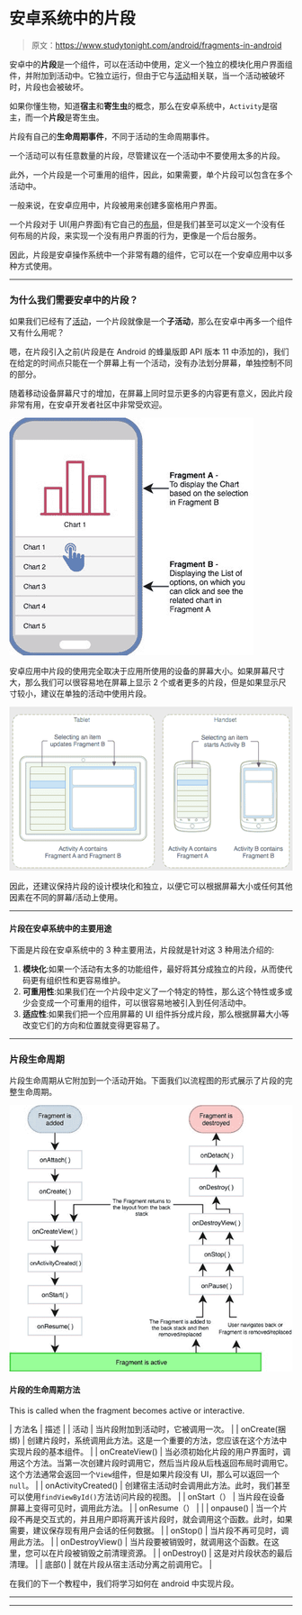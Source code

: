 # 安卓系统中的片段

> 原文：<https://www.studytonight.com/android/fragments-in-android>

安卓中的**片段**是一个组件，可以在活动中使用，定义一个独立的模块化用户界面组件，并附加到活动中。它独立运行，但由于它与[活动](activity-in-android)相关联，当一个活动被破坏时，片段也会被破坏。

如果你懂生物，知道**宿主**和**寄生虫**的概念，那么在安卓系统中，`Activity`是宿主，而一个**片段**是寄生虫。

片段有自己的**生命周期事件**，不同于活动的生命周期事件。

一个活动可以有任意数量的片段，尽管建议在一个活动中不要使用太多的片段。

此外，一个片段是一个可重用的组件，因此，如果需要，单个片段可以包含在多个活动中。

一般来说，在安卓应用中，片段被用来创建多窗格用户界面。

一个片段对于 UI(用户界面)有它自己的[布局](introduction-to-layouts)，但是我们甚至可以定义一个没有任何布局的片段，来实现一个没有用户界面的行为，更像是一个后台服务。

因此，片段是安卓操作系统中一个非常有趣的组件，它可以在一个安卓应用中以多种方式使用。

* * *

### 为什么我们需要安卓中的片段？

如果我们已经有了[活动](activity-in-android)，一个片段就像是一个**子活动**，那么在安卓中再多一个组件又有什么用呢？

嗯，在片段引入之前(片段是在 Android 的蜂巢版即 API 版本 11 中添加的)，我们在给定的时间点只能在一个屏幕上有一个活动，没有办法划分屏幕，单独控制不同的部分。

随着移动设备屏幕尺寸的增加，在屏幕上同时显示更多的内容更有意义，因此片段非常有用，在安卓开发者社区中非常受欢迎。

![Android Fragment example](img/8e3706de8634ebf6dd6ad2c83c65013c.png)

安卓应用中片段的使用完全取决于应用所使用的设备的屏幕大小。如果屏幕尺寸大，那么我们可以很容易地在屏幕上显示 2 个或者更多的片段，但是如果显示尺寸较小，建议在单独的活动中使用片段。

![Android Fragment example for Tablet and Mobile](img/a9fdccf4cbb8fb6b5b42ce3121f3069b.png)

因此，还建议保持片段的设计模块化和独立，以便它可以根据屏幕大小或任何其他因素在不同的屏幕/活动上使用。

* * *

#### 片段在安卓系统中的主要用途

下面是片段在安卓系统中的 3 种主要用法，片段就是针对这 3 种用法介绍的:

1.  **模块化**:如果一个活动有太多的功能组件，最好将其分成独立的片段，从而使代码更有组织性和更容易维护。
2.  **可重用性**:如果我们在一个片段中定义了一个特定的特性，那么这个特性或多或少会变成一个可重用的组件，可以很容易地被引入到任何活动中。
3.  **适应性**:如果我们把一个应用屏幕的 UI 组件拆分成片段，那么根据屏幕大小等改变它们的方向和位置就变得更容易了。

* * *

### 片段生命周期

片段生命周期从它附加到一个活动开始。下面我们以流程图的形式展示了片段的完整生命周期。

![Fragment Lifecycle in Android](img/20be8172791c8ed95c36dbee986e0eab.png)

#### 片段的生命周期方法

This is called when the fragment becomes active or interactive.

| 方法名 | 描述 |
| 活动 | 当片段附加到活动时，它被调用一次。 |
| onCreate(捆绑) | 创建片段时，系统调用此方法。这是一个重要的方法，您应该在这个方法中实现片段的基本组件。 |
| onCreateView() | 当必须初始化片段的用户界面时，调用这个方法。当第一次创建片段时调用它，然后当片段从后栈返回布局时调用它。这个方法通常会返回一个`View`组件，但是如果片段没有 UI，那么可以返回一个`null`。 |
| onActivityCreated() | 创建宿主活动时会调用此方法。此时，我们甚至可以使用`findViewById()`方法访问片段的视图。 |
| onStart（） | 当片段在设备屏幕上变得可见时，调用此方法。 |
| onResume（） |  |
| onpause() | 当一个片段不再是交互式的，并且用户即将离开该片段时，就会调用这个函数。此时，如果需要，建议保存现有用户会话的任何数据。 |
| onStop() | 当片段不再可见时，调用此方法。 |
| onDestroyView() | 当片段要被销毁时，就调用这个函数。在这里，您可以在片段被销毁之前清理资源。 |
| onDestroy() | 这是对片段状态的最后清理。 |
| 底部() | 就在片段从宿主活动分离之前调用它。 |

在我们的下一个教程中，我们将学习如何在 android 中实现片段。

* * *

* * *